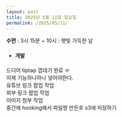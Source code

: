 ```yaml
---
layout: post
title: 2025년 5월 11일 일요일
permalink: /2025/05/11/
---
```

**수면** : 3시 15분 ~ 10시 : 햇빛 가득한 날<br/>
* #### 개발<br/>
드디어 tiptap 껍데기 완료 ㅠ<br/>
이제 기능하나하나 넣어야한다.<br/>
유튜브 링크 팝업 작업<br/>
외부 링크 팝업 작업<br/>
이미지 첨부 작업<br/>
중간에 hooking해서 파일명 만든후 s3에 저장하기